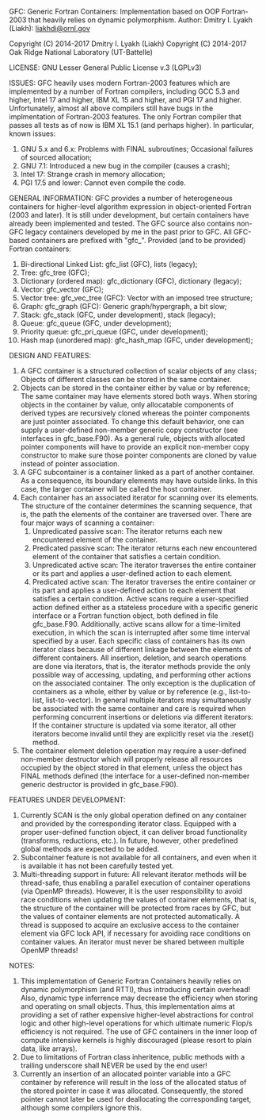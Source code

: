 GFC: Generic Fortran Containers: Implementation based on OOP Fortran-2003
     that heavily relies on dynamic polymorphism.
Author: Dmitry I. Lyakh (Liakh): liakhdi@ornl.gov

Copyright (C) 2014-2017 Dmitry I. Lyakh (Liakh)
Copyright (C) 2014-2017 Oak Ridge National Laboratory (UT-Battelle)

LICENSE: GNU Lesser General Public License v.3 (LGPLv3)

ISSUES:
 GFC heavily uses modern Fortran-2003 features which are
 implemented by a number of Fortran compilers, including
 GCC 5.3 and higher, Intel 17 and higher, IBM XL 15 and higher,
 and PGI 17 and higher. Unfortunately, almost all above
 compilers still have bugs in the implmentation of Fortran-2003
 features. The only Fortran compiler that passes all tests as
 of now is IBM XL 15.1 (and perhaps higher). In particular,
 known issues:
 1. GNU 5.x and 6.x:
    Problems with FINAL subroutines;
    Occasional failures of sourced allocation;
 2. GNU 7.1: Introduced a new bug in the compiler (causes a crash);
 3. Intel 17: Strange crash in memory allocation;
 4. PGI 17.5 and lower: Cannot even compile the code.

GENERAL INFORMATION:
 GFC provides a number of heterogeneous containers for higher-level
 algorithm expression in object-oriented Fortran (2003 and later).
 It is still under development, but certain containers have already
 been implemented and tested. The GFC source also contains non-GFC
 legacy containers developed by me in the past prior to GFC.
 All GFC-based containers are prefixed with "gfc_".
 Provided (and to be provided) Fortran containers:
 1. Bi-directional Linked List: gfc_list (GFC), lists (legacy);
 2. Tree: gfc_tree (GFC);
 3. Dictionary (ordered map): gfc_dictionary (GFC), dictionary (legacy);
 4. Vector: gfc_vector (GFC);
 5. Vector tree: gfc_vec_tree (GFC): Vector with an imposed tree structure;
 6. Graph: gfc_graph (GFC): Generic graph/hypergraph, a bit slow;
 7. Stack: gfc_stack (GFC, under development), stack (legacy);
 8. Queue: gfc_queue (GFC, under development);
 9. Priority queue: gfc_pri_queue (GFC, under development);
 10. Hash map (unordered map): gfc_hash_map (GFC, under development);

DESIGN AND FEATURES:
 1. A GFC container is a structured collection of scalar objects of any class;
    Objects of different classes can be stored in the same container.
 2. Objects can be stored in the container either by value or by reference;
    The same container may have elements stored both ways.
    When storing objects in the container by value, only allocatable components
    of derived types are recursively cloned whereas the pointer components
    are just pointer associated. To change this default behavior, one can
    supply a user-defined non-member generic copy constructor (see interfaces
    in gfc_base.F90). As a general rule, objects with allocated pointer components
    will have to provide an explicit non-member copy constructor to make sure
    those pointer components are cloned by value instead of pointer association.
 3. A GFC subcontainer is a container linked as a part of another container.
    As a consequence, its boundary elements may have outside links.
    In this case, the larger container will be called the host container.
 4. Each container has an associated iterator for scanning over its elements.
    The structure of the container determines the scanning sequence, that is,
    the path the elements of the container are traversed over.
    There are four major ways of scanning a container:
    1) Unpredicated passive scan: The iterator returns each new encountered
       element of the container.
    2) Predicated passive scan: The iterator returns each new encountered
       element of the container that satisfies a certain condition.
    3) Unpredicated active scan: The iterator traverses the entire container
       or its part and applies a user-defined action to each element.
    4) Predicated active scan: The iterator traverses the entire container
       or its part and applies a user-defined action to each element that
       satisfies a certain condition.
    Active scans require a user-specified action defined either as a stateless
    procedure with a specific generic interface or a Fortran function object,
    both defined in file gfc_base.F90.
    Additionally, active scans allow for a time-limited execution, in which
    the scan is interrupted after some time interval specified by a user.
    Each specific class of containers has its own iterator class because
    of different linkage between the elements of different containers.
    All insertion, deletion, and search operations are done via iterators,
    that is, the iterator methods provide the only possible way of accessing,
    updating, and performing other actions on the associated container.
    The only exception is the duplication of containers as a whole,
    either by value or by reference (e.g., list-to-list, list-to-vector).
    In general multiple iterators may simultaneously be associated with the
    same container and care is required when performing concurrent insertions
    or deletions via different iterators: If the container structure is updated
    via some iterator, all other iterators become invalid until they are
    explicitly reset via the .reset() method.
 5. The container element deletion operation may require a user-defined
    non-member destructor which will properly release all resources occupied
    by the object stored in that element, unless the object has FINAL methods
    defined (the interface for a user-defined non-member generic destructor
    is provided in gfc_base.F90).

 FEATURES UNDER DEVELOPMENT:
 1. Currently SCAN is the only global operation defined on any container and
    provided by the corresponding iterator class. Equipped with a proper user-defined
    function object, it can deliver broad functionality (transforms, reductions, etc.).
    In future, however, other predefined global methods are expected to be added.
 2. Subcontainer feature is not available for all containers, and even when it is
    available it has not been carefully tested yet.
 3. Multi-threading support in future: All relevant iterator methods will be thread-safe,
    thus enabling a parallel execution of container operations (via OpenMP threads).
    However, it is the user responsibility to avoid race conditions
    when updating the values of container elements, that is, the structure
    of the container will be protected from races by GFC, but the values of
    container elements are not protected automatically. A thread is supposed to
    acquire an exclusive access to the container element via GFC lock API,
    if necessary for avoiding race conditions on container values.
    An iterator must never be shared between multiple OpenMP threads!

NOTES:
 1. This implementation of Generic Fortran Containers heavily relies on
    dynamic polymorphism (and RTTI), thus introducing certain overhead! Also,
    dynamic type inferrence may decrease the efficiency when storing and
    operating on small objects. Thus, this implementation aims at providing a set
    of rather expensive higher-level abstractions for control logic and other
    high-level operations for which ultimate numeric Flop/s efficiency is not
    required. The use of GFC containers in the inner loop of compute intensive
    kernels is highly discouraged (please resort to plain data, like arrays).
 2. Due to limitations of Fortran class inheritence, public methods
    with a trailing underscore shall NEVER be used by the end user!
 3. Currently an insertion of an allocated pointer variable into a GFC container
    by reference will result in the loss of the allocated status of the stored
    pointer in case it was allocated. Consequently, the stored pointer cannot
    later be used for deallocating the corresponding target, although some
    compilers ignore this.
